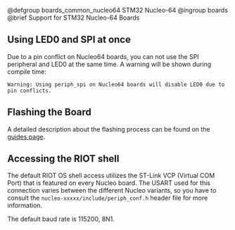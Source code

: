 @defgroup boards_common_nucleo64 STM32 Nucleo-64
@ingroup boards
@brief Support for STM32 Nucleo-64 Boards

## Using LED0 and SPI at once

Due to a pin conflict on Nucleo64 boards, you can not use
the SPI peripheral and LED0 at the same time.
A warning will be shown during compile time:
```
Warning: Using periph_spi on Nucleo64 boards will disable LED0 due to pin conflicts.
```

## Flashing the Board

A detailed description about the flashing process can be found on the
[guides page](https://guide.riot-os.org/board_specific/stm32/).

## Accessing the RIOT shell

The default RIOT OS shell access utilizes the ST-Link VCP (Virtual COM Port)
that is featured on every Nucleo board. The USART used for this connection
varies between the different Nucleo variants, so you have to consult the
`nucleo-xxxxx/include/periph_conf.h` header file for more information.

The default baud rate is 115200, 8N1.
